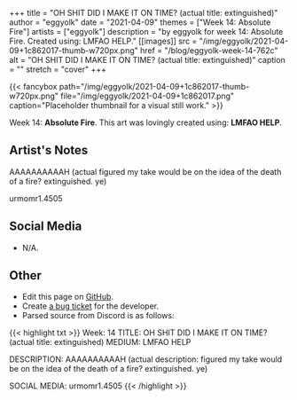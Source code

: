 +++
title =       "OH SHIT DID I MAKE IT ON TIME? (actual title: extinguished)"
author =      "eggyolk"
date =        "2021-04-09"
themes =      ["Week 14: Absolute Fire"]
artists =     ["eggyolk"]
description = "by eggyolk for week 14: Absolute Fire. Created using: LMFAO HELP."
[[images]]
      src = "/img/eggyolk/2021-04-09+1c862017-thumb-w720px.png"
      href = "/blog/eggyolk-week-14-762c"
      alt = "OH SHIT DID I MAKE IT ON TIME? (actual title: extinguished)"
      caption = ""
      stretch = "cover"
+++

{{< fancybox path="/img/eggyolk/2021-04-09+1c862017-thumb-w720px.png" file="/img/eggyolk/2021-04-09+1c862017.png" caption="Placeholder thumbnail for a visual still work." >}}


Week 14: **Absolute Fire**. This art was lovingly created using: **LMFAO HELP**.

## Artist's Notes

AAAAAAAAAAH (actual figured my take would be on the idea of the death of a fire? extinguished. ye)

urmomr1.4505

## Social Media

- N/A.

## Other

- Edit this page on [GitHub](https://github.com/teaminkling/web-refresh/edit/main/content/blog/eggyolk-week-14-762c.md).
- Create [a bug ticket](https://github.com/teaminkling/web-refresh/issues/new?assignees=&labels=bug&template=problem-report.md&title=) for the developer.
- Parsed source from Discord is as follows:

{{< highlight txt >}}
Week: 14
TITLE: OH SHIT DID I MAKE IT ON TIME? (actual title: extinguished)
MEDIUM: LMFAO HELP

DESCRIPTION: AAAAAAAAAAH (actual description: figured my take would be on the idea of the death of a fire? extinguished. ye)

SOCIAL MEDIA: urmomr1.4505
{{< /highlight >}}